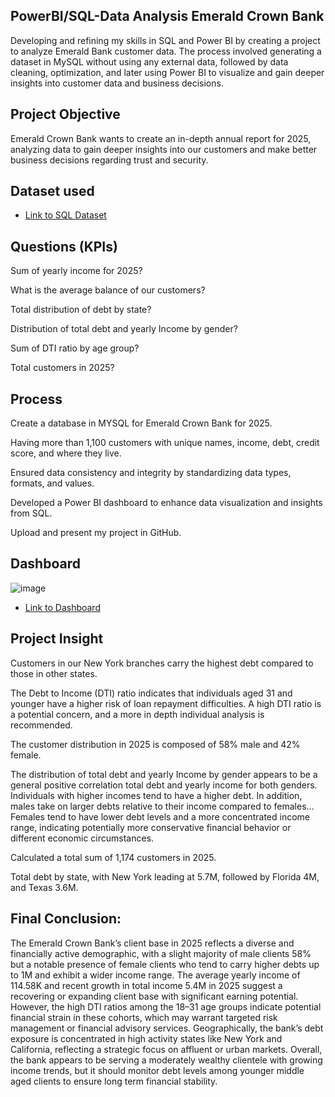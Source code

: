 ## PowerBI/SQL-Data Analysis Emerald Crown Bank
Developing and refining my skills in SQL and Power BI by creating a project to analyze Emerald Bank customer data. The process involved generating a dataset in MySQL without using any external data, followed by data cleaning, optimization, and later using Power BI to visualize and gain deeper insights into customer data and business decisions.

## Project Objective 

Emerald Crown Bank wants to create an in-depth annual report for 2025, analyzing data to gain deeper insights into our customers and make better business decisions regarding trust and security. 

## Dataset used 

- <a href= "https://github.com/MR-S92/PowerBI--Data-Analysis-Emerald-Bank/blob/main/Emerald_Crown_Bank.sql">Link to SQL Dataset</a>

## Questions (KPIs) 

Sum of yearly income for 2025? 

What is the average balance of our customers? 

Total distribution of debt by state? 

Distribution of total debt and yearly Income by gender? 

Sum of DTI ratio by age group? 

Total customers in 2025? 

## Process 

Create a database in MYSQL for Emerald Crown Bank for 2025. 

Having more than 1,100 customers with unique names, income, debt, credit score, and where they live. 

Ensured data consistency and integrity by standardizing data types, formats, and values. 

Developed a Power BI dashboard to enhance data visualization and insights from SQL. 

Upload and present my project in GitHub. 

## Dashboard 

![image](https://github.com/user-attachments/assets/119f1d47-79a0-4142-8604-41912fb8c4e0)


- <a href= "https://github.com/MR-S92/PowerBI--Data-Analysis-Emerald-Bank/blob/main/Emerald_Crown_Bank_Dashboard.png">Link to Dashboard </a>


## Project Insight 

Customers in our New York branches carry the highest debt compared to those in other states. 

The Debt to Income (DTI) ratio indicates that individuals aged 31 and younger have a higher risk of loan repayment difficulties. A high DTI ratio is a potential concern, and a more in depth individual analysis is recommended. 

The customer distribution in 2025 is composed of 58% male and 42% female. 

The distribution of total debt and yearly Income by gender appears to be a general positive correlation total debt and yearly income for both genders. Individuals with higher incomes tend to have a higher debt. In addition, males take on larger debts relative to their income compared to females... Females tend to have lower debt levels and a more concentrated income range, indicating potentially more conservative financial behavior or different economic circumstances. 

Calculated a total sum of 1,174 customers in 2025. 

Total debt by state, with New York leading at 5.7M, followed by Florida 4M, and Texas 3.6M. 

## Final Conclusion: 

The Emerald Crown Bank’s client base in 2025 reflects a diverse and financially active demographic, with a slight majority of male clients 58% but a notable presence of female clients who tend to carry higher debts up to 1M and exhibit a wider income range. The average yearly income of 114.58K and recent growth in total income 5.4M in 2025 suggest a recovering or expanding client base with significant earning potential. However, the high DTI ratios among the 18–31 age groups indicate potential financial strain in these cohorts, which may warrant targeted risk management or financial advisory services. Geographically, the bank’s debt exposure is concentrated in high activity states like New York and California, reflecting a strategic focus on affluent or urban markets. Overall, the bank appears to be serving a moderately wealthy clientele with growing income trends, but it should monitor debt levels among younger middle aged clients to ensure long term financial stability.  

 
